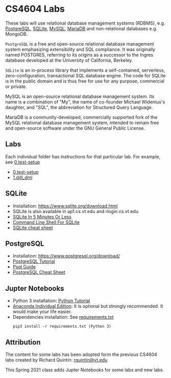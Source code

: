 # CS4604 Labs
These labs will use relational database management systems (RDBMS), e.g. [PostgreSQL](https://www.postgresql.org/), [SQLite](https://www.sqlite.org/index.html), [MySQL](https://www.mysql.com/), [MariaDB](https://mariadb.org/) and non-relational databases e.g. MongoDB.

`PostgreSQL` is a free and open-source relational database management system emphasizing extensibility and SQL compliance. It was originally named POSTGRES, referring to its origins as a successor to the Ingres database developed at the University of California, Berkeley.

`SQLite` is an in-process library that implements a self-contained, serverless, zero-configuration, transactional SQL database engine. The code for SQLite is in the public domain and is thus free for use for any purpose, commercial or private. 

MySQL is an open-source relational database management system. Its name is a combination of "My", the name of co-founder Michael Widenius's daughter, and "SQL", the abbreviation for Structured Query Language.

MariaDB is a community-developed, commercially supported fork of the MySQL relational database management system, intended to remain free and open-source software under the GNU General Public License.

## Labs

Each individual folder has instructions for that particular lab. For example, see [0.test-setup](0.test-setup)
* [0.test-setup](0.test-setup/)
* [1.ddl_dml](1.ddl_dml/)

## SQLite
* Installation: https://www.sqlite.org/download.html
* SQLite is also available in ap1.cs.vt.edu and rlogin.cs.vt.edu
* [SQLite In 5 Minutes Or Less](https://www.sqlite.org/quickstart.html)
* [Command Line Shell For SQLite](https://sqlite.org/cli.html#:~:text=Terminate%20the%20sqlite3%20program%20by,a%20long%2Drunning%20SQL%20statement.)
* [SQLite cheat sheet](docs/sql-sqlite-commands-cheat-sheet.pdf)

## PostgreSQL
* Installation: https://www.postgresql.org/download/
* [PostgreSQL Tutorial](https://www.postgresqltutorial.com/)
* [Psql Guide](http://postgresguide.com/utilities/psql.html)
* [PostgreSQL Cheat Sheet](docs/PostgreSQL-Cheat-Sheet.pdf)

## Jupter Notebooks
* Python 3 installation: [Python Tutorial](https://github.com/VTCourses/Python_tutorial)
* [Anaconda Individual Edition](https://www.anaconda.com/products/individual): It is optional but strongly recommended. It would make your life easier.
* Dependencies installation: See [requirements.txt](requirements.txt)
	```
	pip3 install -r requirements.txt (Python 3)
	```

## Attribution

The content for some labs has been adopted form the previous CS4604 labs created by Richard Quintin: rquintin@vt.edu

This Spring 2021 class adds Jupter Notebooks for some labs and new labs.